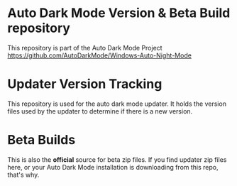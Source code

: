 # Auto Dark Mode Version & Beta Build repository
This repository is part of the Auto Dark Mode Project
https://github.com/AutoDarkMode/Windows-Auto-Night-Mode

# Updater Version Tracking
This repository is used for the auto dark mode updater. It holds the version files used by the updater to determine if there is a new version.

# Beta Builds
This is also the **official** source for beta zip files. If you find updater zip files here, or your Auto Dark Mode installation is downloading from this repo, that's why.
